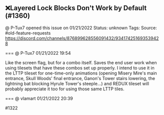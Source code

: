 ## ❌Layered Lock Blocks Don't Work by Default (#1360)
@ P-Tux7 opened this issue on 01/21/2022
Status: unknown
Tags: 
Source: #old-feature-requests https://discord.com/channels/876899628556091432/934174251693539428


=== @ P-Tux7 01/21/2022 19:54

Like the screen flag, but for a combo itself. Saves the end user work when using tilesets that have these combos set up properly. I intend to use it in the LTTP tileset for one-time-only animations (opening Misery Mire's main entrance, Skull Woods' final entrance, Ganon's Tower stairs lowering, the lightning bat blocking Hyrule Tower's steeple...) and REDUX tileset will probably appreciate it too for using those same LTTP tiles.

=== @ vlamart 01/21/2022 20:39

#1322
